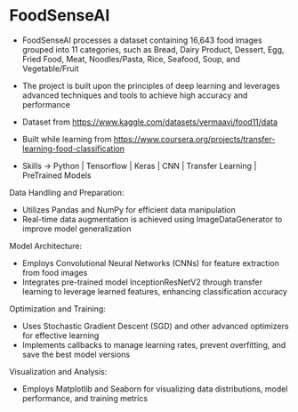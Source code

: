 # FoodSenseAI

- FoodSenseAI processes a dataset containing 16,643 food images grouped into 11 categories, such as Bread, Dairy Product, Dessert, Egg, Fried Food, Meat, Noodles/Pasta, Rice, Seafood, Soup, and Vegetable/Fruit
- The project is built upon the principles of deep learning and leverages advanced techniques and tools to achieve high accuracy and performance

- Dataset from https://www.kaggle.com/datasets/vermaavi/food11/data
- Built while learning from https://www.coursera.org/projects/transfer-learning-food-classification

- Skills -> Python | Tensorflow | Keras | CNN | Transfer Learning | PreTrained Models

Data Handling and Preparation:
* Utilizes Pandas and NumPy for efficient data manipulation
* Real-time data augmentation is achieved using ImageDataGenerator to improve model generalization

Model Architecture:
* Employs Convolutional Neural Networks (CNNs) for feature extraction from food images
* Integrates pre-trained model InceptionResNetV2 through transfer learning to leverage learned features, enhancing classification accuracy

Optimization and Training:
* Uses Stochastic Gradient Descent (SGD) and other advanced optimizers for effective learning
* Implements callbacks to manage learning rates, prevent overfitting, and save the best model versions

Visualization and Analysis:
* Employs Matplotlib and Seaborn for visualizing data distributions, model performance, and training metrics
